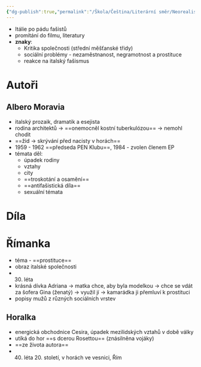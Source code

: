 ```yaml
---
{"dg-publish":true,"permalink":"/Škola/Čeština/Literární směr/Neorealismus/","created":"1980-01-01T00:00:00.000+01:00","updated":"2024-03-18T08:54:43.108+01:00"}
---
```


- Itálie po pádu fašistů
- promítání do filmu, literatury
- **znaky**:
	- Kritika společnosti (střední měšťanské třidy)
	- sociální problémy - nezaměstnanost, negramotnost a prostituce
	- reakce na italský fašismus
# Autoři
## Albero Moravia
- italský prozaik, dramatik a esejista
- rodina architektů -> ==onemocněl kostní tuberkulózou== -> nemohl chodit
- ==žid -> skrývání před nacisty v horách==
- 1959 - 1962 ==předseda PEN Klubu==, 1984 - zvolen členem EP
- témata děl:
	- úpadek rodiny
	- vztahy
	- city
	- ==troskotání a osamění==
	- ==antifašistická díla==
	- sexuální témata
# Díla
# Římanka
- téma - ==prostituce==
- obraz italské společnosti
- 30. léta
- krásná dívka Adriana -> matka chce, aby byla modelkou -> chce se vdát za šofera Gina (ženatý) -> využil jí -> kamarádka ji přemluví k prostituci
- popisy mužů z různých sociálních vrstev

## Horalka
- energická obchodnice Cesira, úpadek mezilidských vztahů v době války
- utíká do hor ==s dcerou Rosettou== (znásilněna vojáky)
- ==ze života autora==
- 40. léta 20. století, v horách ve vesnici, Řím